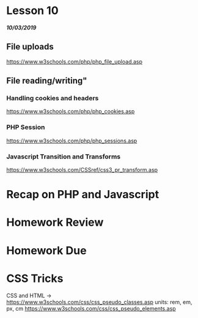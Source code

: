 # Lesson 10  
___10/03/2019___


## File uploads
https://www.w3schools.com/php/php_file_upload.asp
## File reading/writing"

### Handling cookies and headers
https://www.w3schools.com/php/php_cookies.asp

### PHP Session
https://www.w3schools.com/php/php_sessions.asp

### Javascript Transition and Transforms  
https://www.w3schools.com/CSSref/css3_pr_transform.asp


# Recap on PHP and Javascript

# Homework Review
# Homework Due


# CSS Tricks
CSS and HTML -> https://www.w3schools.com/css/css_pseudo_classes.asp
                units: rem, em, px, cm
				https://www.w3schools.com/css/css_pseudo_elements.asp


